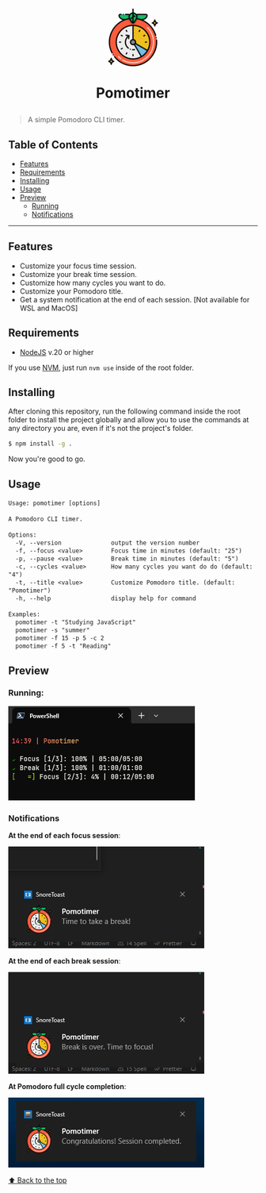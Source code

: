 <h1 align="center">
	<img width="120" src="./assets/icon.png" alt="Pomotimer">
  <p> Pomotimer</p>
</h1>

> A simple Pomodoro CLI timer.

## Table of Contents

- [Features](#Features)
- [Requirements](#Requirements)
- [Installing](#installing)
- [Usage](#usage)
- [Preview](#preview)
  - [Running](#running)
  - [Notifications](#notifications)
    <br/>

---

## Features

- Customize your focus time session.
- Customize your break time session.
- Customize how many cycles you want to do.
- Customize your Pomodoro title.
- Get a system notification at the end of each session. [Not available for WSL and MacOS]

## Requirements

- [NodeJS](https://nodejs.org/en) v.20 or higher

If you use [NVM](https://github.com/nvm-sh/nvm), just run `nvm use` inside of the root folder.

## Installing

After cloning this repository, run the following command inside the root folder to install the project globally and allow you to use the commands at any directory you are, even if it's not the project's folder.

```bash
$ npm install -g .
```

Now you're good to go.

## Usage

```text
Usage: pomotimer [options]

A Pomodoro CLI timer.

Options:
  -V, --version              output the version number
  -f, --focus <value>        Focus time in minutes (default: "25")
  -p, --pause <value>        Break time in minutes (default: "5")
  -c, --cycles <value>       How many cycles you want do do (default: "4")
  -t, --title <value>        Customize Pomodoro title. (default: "Pomotimer")
  -h, --help                 display help for command

Examples:
  pomotimer -t "Studying JavaScript"
  pomotimer -s "summer"
  pomotimer -f 15 -p 5 -c 2
  pomotimer -f 5 -t "Reading"
```

## Preview

### Running:

![Pomotimer](./assets/pomotimer.png)

### Notifications

**At the end of each focus session**:

![FocusEnd](./assets/end_of_focus.png)

**At the end of each break session**:

![BreakEnd](./assets/end_of_break.png)

**At Pomodoro full cycle completion**:

![Notification](./assets/defaultnotification.png)

[⬆ Back to the top](#---pomotimer)
